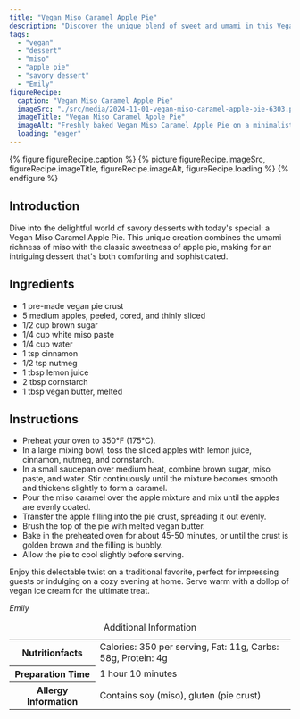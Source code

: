 ```yaml
---
title: "Vegan Miso Caramel Apple Pie"
description: "Discover the unique blend of sweet and umami in this Vegan Miso Caramel Apple Pie, a perfect twist on the traditional dessert."
tags:
  - "vegan"
  - "dessert"
  - "miso"
  - "apple pie"
  - "savory dessert"
  - "Emily"
figureRecipe: 
  caption: "Vegan Miso Caramel Apple Pie"
  imageSrc: "./src/media/2024-11-01-vegan-miso-caramel-apple-pie-6303.png"
  imageTitle: "Vegan Miso Caramel Apple Pie"
  imageAlt: "Freshly baked Vegan Miso Caramel Apple Pie on a minimalist table, golden brown with a scoop of white vegan ice cream, in soft natural light."
  loading: "eager"
---
```


{% figure figureRecipe.caption %}
{% picture figureRecipe.imageSrc, figureRecipe.imageTitle, figureRecipe.imageAlt, figureRecipe.loading %}
{% endfigure %}

## Introduction

Dive into the delightful world of savory desserts with today's special: a Vegan Miso Caramel Apple Pie. This unique creation combines the umami richness of miso with the classic sweetness of apple pie, making for an intriguing dessert that's both comforting and sophisticated.

## Ingredients

- 1 pre-made vegan pie crust
- 5 medium apples, peeled, cored, and thinly sliced
- 1/2 cup brown sugar
- 1/4 cup white miso paste
- 1/4 cup water
- 1 tsp cinnamon
- 1/2 tsp nutmeg
- 1 tbsp lemon juice
- 2 tbsp cornstarch
- 1 tbsp vegan butter, melted

## Instructions

- Preheat your oven to 350°F (175°C).
- In a large mixing bowl, toss the sliced apples with lemon juice, cinnamon, nutmeg, and cornstarch.
- In a small saucepan over medium heat, combine brown sugar, miso paste, and water. Stir continuously until the mixture becomes smooth and thickens slightly to form a caramel.
- Pour the miso caramel over the apple mixture and mix until the apples are evenly coated.
- Transfer the apple filling into the pie crust, spreading it out evenly.
- Brush the top of the pie with melted vegan butter.
- Bake in the preheated oven for about 45-50 minutes, or until the crust is golden brown and the filling is bubbly.
- Allow the pie to cool slightly before serving.

Enjoy this delectable twist on a traditional favorite, perfect for impressing guests or indulging on a cozy evening at home. Serve warm with a dollop of vegan ice cream for the ultimate treat.

*Emily*

<table><caption class='sr-only'>Additional Information</caption><tr><th>Nutritionfacts</th><td>Calories: 350 per serving, Fat: 11g, Carbs: 58g, Protein: 4g&nbsp;</td></tr><tr><th>Preparation Time</th><td>1 hour 10 minutes&nbsp;</td></tr><tr><th>Allergy Information</th><td>Contains soy (miso), gluten (pie crust)&nbsp;</td></tr></table>


